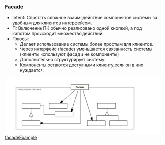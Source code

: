 ### Facade

+ Intent: Спрятать сложное взаимодействие компонентов системы за удобным для клиентов интерфейсом.
+ П: Включение ПК обычно реализовано одной кнопкой, а под капотом происходит множество действий.
+ Плюсы:
  + Делает использование системы более простым для клиентов.
  + Через интерфейс (facade) уменьшается связанность системы 
    (клиенты используют фасад а не компоненты)
  + Дополнительно структурирует систему.
  + Компоненты остаются доступными клиенту,если он в них нуждается.
    
![facadeUml](facadeUml.png)
[facadeExample](../../../src/main/java/arbocdi/dp/structural/facade/OrderFacade.java)
